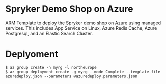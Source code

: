 # Spryker Demo Shop on Azure
ARM Template to deploy the Spryker demo shop on Azure using managed services. This includes App Service on Linux, Azure Redis Cache, Azure Postgresql, and an Elastic Search Cluster.

# Deplyoment
```
$ az group create -n myrg -l northeurope
$ az group deployment create -g myrg --mode Complete --template-file azuredeploy.json --parameters @azuredeploy.parameters.json
